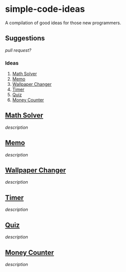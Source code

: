 # simple-code-ideas
A compilation of good ideas for those new programmers.

## Suggestions
_pull request?_
### Ideas
1. [Math Solver](#math-solver)
2. [Memo](#memo)
3. [Wallpaper Changer](#wallpaper-changer)
4. [Timer](#timer)
5. [Quiz](#quiz)
6. [Money Counter](#money-counter)
## [Math Solver](https://github.com/dudushy/simple-code-ideas/tree/math-solver)
_description_

## [Memo](https://github.com/dudushy/simple-code-ideas/tree/memo)
_description_

## [Wallpaper Changer](https://github.com/dudushy/simple-code-ideas/tree/wallpaper-changer)
_description_

## [Timer](https://github.com/dudushy/simple-code-ideas/tree/timer)
_description_

## [Quiz](https://github.com/dudushy/simple-code-ideas/tree/quiz)
_description_

## [Money Counter](https://github.com/dudushy/simple-code-ideas/tree/money-counter)
_description_
